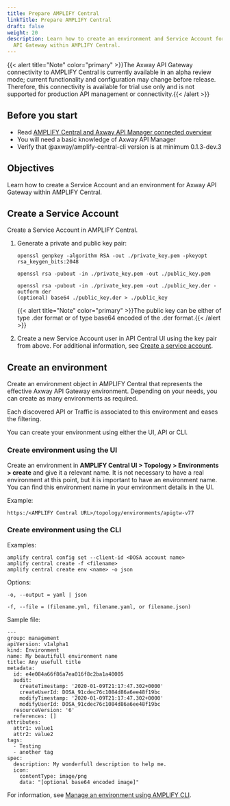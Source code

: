 ```yaml
---
title: Prepare AMPLIFY Central
linkTitle: Prepare AMPLIFY Central
draft: false
weight: 20
description: Learn how to create an environment and Service Account for Axway
  API Gateway within AMPLIFY Central.
---
```

{{< alert title="Note" color="primary" >}}The Axway API Gateway connectivity to AMPLIFY Central is currently available in an alpha review mode; current functionality and configuration may change before release. Therefore, this connectivity is available for trial use only and is not supported for production API management or connectivity.{{< /alert >}}

## Before you start

* Read [AMPLIFY Central and Axway API Manager connected overview](/docs/central/connect-api-manager/)
* You will need a basic knowledge of Axway API Manager
* Verify that @axway/amplify-central-cli version is at minimum 0.1.3-dev.3

## Objectives

Learn how to create a Service Account and an environment for Axway API Gateway within AMPLIFY Central.

## Create a Service Account

Create a Service Account in AMPLIFY Central.

1. Generate a private and public key pair:

    ```
    openssl genpkey -algorithm RSA -out ./private_key.pem -pkeyopt rsa_keygen_bits:2048

    openssl rsa -pubout -in ./private_key.pem -out ./public_key.pem

    openssl rsa -pubout -in ./private_key.pem -out ./public_key.der -outform der
    (optional) base64 ./public_key.der > ./public_key
    ```

    {{< alert title="Note" color="primary" >}}The public key can be either of type .der format or of type base64 encoded of the .der format.{{< /alert >}}

2. Create a new Service Account user in API Central UI using the key pair from above. For additional information, see [Create a service account](/docs/central/cli_central/cli_install/).

## Create an environment

Create an environment object in AMPLIFY Central that represents the effective Axway API Gateway environment. Depending on your needs, you can create as many environments as required.

Each discovered API or Traffic is associated to this environment and eases the filtering.

You can create your environment using either the UI, API or CLI.

### Create environment using the UI

Create an environment in **AMPLIFY Central UI > Topology > Environments > create** and give it a relevant name. It is not necessary to have a real environment at this point, but it is important to have an environment name. You can find this environment name in your environment details in the UI.

Example:

```
https:/<AMPLIFY Central URL>/topology/environments/apigtw-v77
```

### Create environment using the CLI

Examples:

```
amplify central config set --client-id <DOSA account name>
amplify central create -f <filename>
amplify central create env <name> -o json
```

Options:

```
-o, --output = yaml | json

-f, --file = (filename.yml, filename.yaml, or filename.json)
```

Sample file:

```
---
group: management
apiVersion: v1alpha1
kind: Environment
name: My beautifull environment name
title: Any usefull title
metadata:
  id: e4e084a66f86a7ea016f8c2ba1a40005
  audit:
    createTimestamp: '2020-01-09T21:17:47.302+0000'
    createUserId: DOSA_91cdec76c1084d86a6ee48f19bc
    modifyTimestamp: '2020-01-09T21:17:47.302+0000'
    modifyUserId: DOSA_91cdec76c1084d86a6ee48f19bc
  resourceVersion: '6'
  references: []
attributes:
  attr1: value1
  attr2: value2
tags:
  - Testing
  - another tag
spec:
  description: My wonderfull description to help me.
  icon:
    contentType: image/png
    data: "[optional base64 encoded image]"
```

For information, see [Manage an environment using AMPLIFY CLI](/docs/central/cli_central/cli_environments/).
